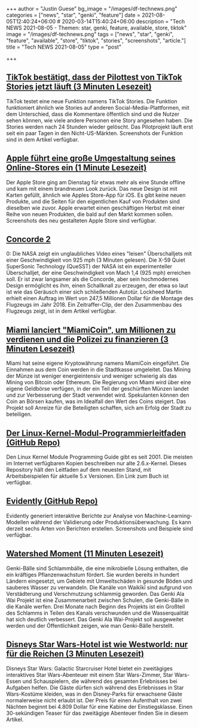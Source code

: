 +++
author = "Justin Guese"
bg_image = "/images/df-technews.png"
categories = ["news", "star", "genki", "feature"]
date = 2021-08-05T12:40:24+06:00 # 2020-03-14T15:40:24+06:00
description = "Tech NEWS 2021-08-05 - Themen: star, genki, feature, available, store, tiktok"
image = "/images/df-technews.png"
tags = ["news", "star", "genki", "feature", "available", "store", "tiktok", "stories", "screenshots", "article."]
title = "Tech NEWS 2021-08-05"
type = "post"

+++

## [TikTok bestätigt, dass der Pilottest von TikTok Stories jetzt läuft (3 Minuten Lesezeit)](https://techcrunch.com/2021/08/04/tiktok-confirms-pilot-test-of-tiktok-stories-is-now-underway/)

 TikTok testet eine neue Funktion namens TikTok Stories. Die Funktion funktioniert ähnlich wie Stories auf anderen Social-Media-Plattformen, mit dem Unterschied, dass die Kommentare öffentlich sind und die Nutzer sehen können, wie viele andere Personen eine Story angesehen haben. Die Stories werden nach 24 Stunden wieder gelöscht. Das Pilotprojekt läuft erst seit ein paar Tagen in den Nicht-US-Märkten. Screenshots der Funktion sind in dem Artikel verfügbar.

## [Apple führt eine große Umgestaltung seines Online-Stores ein (1 Minute Lesezeit)](https://www.theverge.com/2021/8/3/22608636/apple-online-store-redesign-2021-launch-cards)

 Der Apple Store ging am Dienstag für etwas mehr als eine Stunde offline und kam mit einem brandneuen Look zurück. Das neue Design ist mit Karten gefüllt, ähnlich wie Apples Store-App für iOS. Es gibt keine neuen Produkte, und die Seiten für den eigentlichen Kauf von Produkten sind dieselben wie zuvor. Apple erwartet einen geschäftigen Herbst mit einer Reihe von neuen Produkten, die bald auf den Markt kommen sollen. Screenshots des neu gestalteten Apple Store sind verfügbar.

## [Concorde 2](https://www.express.co.uk/news/science/1471969/nasa-concorde-2-supersonic-jet-x59-quiet-sonic-boom-timelapse-video-scn)

0: Die NASA zeigt ein unglaubliches Video eines "leisen" Überschalljets mit einer Geschwindigkeit von 925 mph (3 Minuten gelesen). Die X-59 Quiet SuperSonic Technology (QueSST) der NASA ist ein experimenteller Überschalljet, der eine Geschwindigkeit von Mach 1,4 (925 mph) erreichen soll. Er ist zwar langsamer als die Concorde, aber sein hochmodernes Design ermöglicht es ihm, einen Schallknall zu erzeugen, der etwa so laut ist wie das Geräusch einer sich schließenden Autotür. Lockheed Martin erhielt einen Auftrag im Wert von 247,5 Millionen Dollar für die Montage des Flugzeugs im Jahr 2018. Ein Zeitraffer-Clip, der den Zusammenbau des Flugzeugs zeigt, ist in dem Artikel verfügbar.

## [Miami lanciert "MiamiCoin", um Millionen zu verdienen und die Polizei zu finanzieren (3 Minuten Lesezeit)](https://www.vice.com/en/article/v7eqa9/miami-launches-miamicoin-to-make-millions-and-fund-the-police)

 Miami hat seine eigene Kryptowährung namens MiamiCoin eingeführt. Die Einnahmen aus dem Coin werden in die Stadtkasse umgeleitet. Das Mining der Münze ist weniger energieintensiv und weniger schwierig als das Mining von Bitcoin oder Ethereum. Die Regierung von Miami wird über eine eigene Geldbörse verfügen, in der ein Teil der geschürften Münzen landet und zur Verbesserung der Stadt verwendet wird. Spekulanten können den Coin an Börsen kaufen, was im Idealfall den Wert des Coins steigert. Das Projekt soll Anreize für die Beteiligten schaffen, sich am Erfolg der Stadt zu beteiligen.

## [Der Linux-Kernel-Modul-Programmierleitfaden (GitHub Repo)](https://github.com/sysprog21/lkmpg)

 Den Linux Kernel Module Programming Guide gibt es seit 2001. Die meisten im Internet verfügbaren Kopien beschreiben nur alte 2.6.x-Kernel. Dieses Repository hält den Leitfaden auf dem neuesten Stand, mit Arbeitsbeispielen für aktuelle 5.x Versionen. Ein Link zum Buch ist verfügbar.

## [Evidently (GitHub Repo)](https://github.com/evidentlyai/evidently?ref=producthunt)

 Evidently generiert interaktive Berichte zur Analyse von Machine-Learning-Modellen während der Validierung oder Produktionsüberwachung. Es kann derzeit sechs Arten von Berichten erstellen. Screenshots und Beispiele sind verfügbar.

## [Watershed Moment (11 Minuten Lesezeit)](https://hanahou.com/24.3/watershed-moment)

 Genki-Bälle sind Schlammbälle, die eine mikrobielle Lösung enthalten, die ein kräftiges Pflanzenwachstum fördert. Sie wurden bereits in hundert Ländern eingesetzt, um Gebiete mit Umweltschäden in gesunde Böden und sauberes Wasser zu verwandeln. Die Kanäle von Waikīkī sind aufgrund von Verstädterung und Verschmutzung schlammig geworden. Das Genki Ala Wai Projekt ist eine Zusammenarbeit zwischen Schulen, die Genki-Bälle in die Kanäle werfen. Drei Monate nach Beginn des Projekts ist ein Großteil des Schlamms in Teilen des Kanals verschwunden und die Wasserqualität hat sich deutlich verbessert. Das Genki Ala Wai-Projekt soll ausgeweitet werden und der Öffentlichkeit zeigen, wie man Genki-Bälle herstellt.

## [Disneys Star Wars-Hotel ist wie Westworld: nur für die Reichen (3 Minuten Lesezeit)](https://www.theverge.com/2021/8/4/22609764/disney-star-wars-hotel-galactic-starcruiser-pricing-2022-interactive-immersive)

 Disneys Star Wars: Galactic Starcruiser Hotel bietet ein zweitägiges interaktives Star Wars-Abenteuer mit einem Star Wars-Zimmer, Star Wars-Essen und Schauspielern, die während des gesamten Erlebnisses bei Aufgaben helfen. Die Gäste dürfen sich während des Erlebnisses in Star Wars-Kostüme kleiden, was in den Disney-Parks für erwachsene Gäste normalerweise nicht erlaubt ist. Der Preis für einen Aufenthalt von zwei Nächten beginnt bei 4.809 Dollar für eine Kabine der Einstiegsklasse. Einen 30-sekündigen Teaser für das zweitägige Abenteuer finden Sie in diesem Artikel.

